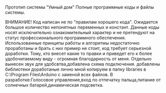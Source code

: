 Прототип системы "Умный дом"
Полные программные коды и файлы системы.

ВНИМАНИЕ! Код написан не по "правилам хорошего кода". Ожидается большое количество непонятных переменных и констант. Данные коды носят исключительно ознакомительный характер и не претендуют на статус профессионального программного обеспечения. 
Использованные принципы работы и алгоритмы недостаточно проработаны и брать с них пример не стоит, код требует серьезной доработки. 
Тому, кто внесет какие то правки и приведет его к более удобочитаемому виду - огромная благодарность от меня.
Отдельно вынесен звук для удобсвтва,добавлена схема подключения.
добавлены библиотеки доработаные лично мной копируем в папку libraries в C:\Program Files\Arduino с заменой всех файлов.
В разработке:Голосовое управление,вход по отпечатку пальца,питание от солнечных батарей,динамическая подсветка.
